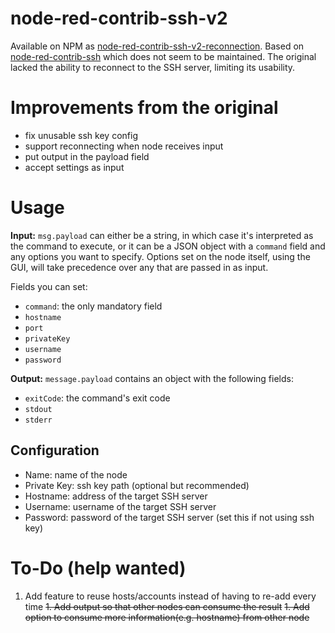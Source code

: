 # node-red-contrib-ssh-v2
Available on NPM as <a href="https://www.npmjs.com/package/node-red-contrib-ssh-v2-reconnection">node-red-contrib-ssh-v2-reconnection</a>. Based on <a href="https://github.com/yroffin/node-red-contrib-ssh">node-red-contrib-ssh</a> which does not seem to be maintained. The original lacked the ability to reconnect to the SSH server, limiting its usability.

# Improvements from the original
- fix unusable ssh key config
- support reconnecting when node receives input
- put output in the payload field
- accept settings as input

# Usage
**Input:** `msg.payload` can either be a string, in which case it's interpreted as the command to execute, or it can be a JSON object with a `command` field and any options you want to specify. Options set on the node itself, using the GUI, will take precedence over any that are passed in as input.

Fields you can set:

- `command`: the only mandatory field
- `hostname`
- `port`
- `privateKey`
- `username`
- `password`

**Output:** `message.payload` contains an object with the following fields:

- `exitCode`: the command's exit code
- `stdout`
- `stderr`

## Configuration
- Name: name of the node
- Private Key: ssh key path (optional but recommended)
- Hostname: address of the target SSH server
- Username: username of the target SSH server
- Password: password of the target SSH server (set this if not using ssh key)

# To-Do (help wanted)
1. Add feature to reuse hosts/accounts instead of having to re-add every time
~~1. Add output so that other nodes can consume the result~~
~~1. Add option to consume more information(e.g. hostname) from other node~~
